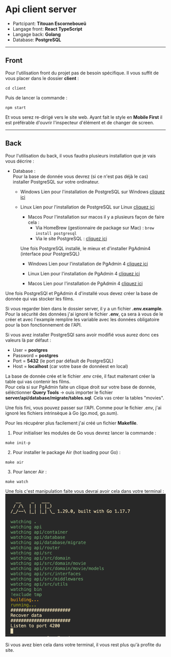 # Api client server

- Partcipant: **Titouan Escorneboueü**
- Langage front: **React TypeScript**
- Langage back: **Golang**
- Database: **PostgreSQL**

---

## Front

Pour l'utilisation front du projet pas de besoin spécifique. Il vous suffit de vous placer dans le dossier **client** :

```
cd client
```

Puis de lancer la commande :

```
npm start
```

Et vous serez re-dirigé vers le site web.
Ayant fait le style en **Mobile First** il est préférable d'ouvrir l'inspecteur d'élément et de changer de screen.

---

## Back

Pour l'utilisation du back, il vous faudra plusieurs installation que je vais vous décrire :

- Database :  
  Pour la base de donnée vous devrez (si ce n'est pas déjà le cas) installer PostgreSQL sur votre ordinateur.

  - Windows
    Lien pour l'installation de PostgreSQL sur Windows [cliquez ici](https://www.postgresql.org/download/windows/)

  - Linux
    Lien pour l'installation de PostgreSQL sur Linux [cliquez ici](https://www.veremes.com/installation-postgresql-linux)

    - Macos
      Pour l'installation sur macos il y a plusieurs façon de faire cela :
      - Via HomeBrew (gestionnaire de package sur Mac) :
        `brew install postgresql`
      - Via le site PostgreSQL :
        [cliquez ici](https://www.postgresql.org/download/macosx/)

    Une fois PostgreSQL installé, le mieux et d'installer PgAdmin4 (interface pour PostgreSQL)

    - Windows
      Lien pour l'installation de PgAdmin 4 [cliquez ici](https://www.pgadmin.org/download/pgadmin-4-windows/)

    - Linux
      Lien pour l'installation de PgAdmin 4 [cliquez ici](https://devstory.net/11353/installer-pgadmin-sur-ubuntu)

    - Macos
      Lien pour l'installation de PgAdmin 4 [cliquez ici](https://www.pgadmin.org/download/pgadmin-4-macos/)

Une fois PostgreSQl et PgAdmin 4 d'installé vous devez créer la base de donnée qui vas stocker les films.

Si vous regarder bien dans le dossier server, il y a un fichier **.env.example**. Pour la sécurité des données j'ai ignoré le fichier **.env**, ça sera à vous de le créer et avec l'example remplire les variable avec les données obligatoire pour la bon fonctionnement de l'API.

Si vous avez installer PostgreSQl sans avoir modifié vous aurez donc ces valeurs là par défaut :

- User = **postgres**
- Password = **postgres**
- Port = **5432** (le port par défault de PostgreSQL)
- Host = **localhost** (car votre base de donnéest en local)

La base de donnée crée et le fichier .env crée, il faut maitenant créer la table qui vas contenir les films.  
Pour cela si sur PgAdmin faite un clique droit sur votre base de donnée, séléctionner **Query Tools** -> ouis importer le fichier **server/api/database/migrate/tables.sql**. Cela vas créer la tables "movies".

Une fois fini, vous pouvez passer sur l'API. Comme pour le fichier .env, j'ai ignoré les fichiers intrinsèque à Go (go.mod, go.sum).

Pour les récupérer plus facilement j'ai créé un fichier **Makefile**.

1. Pour initialiser les modules de Go vous devrez lancer la commande :

```
make init-p
```

2. Pour installer le package Air (hot loading pour Go) :

```
make air
```

3. Pour lancer Air :

```
make watch
```

Une fois c'est manipulation faite vous devrai avoir cela dans votre terminal :  
![image](server/image/terminal.png)

Si vous avez bien cela dans votre terminal, il vous rest plus qu'à profite du site.
